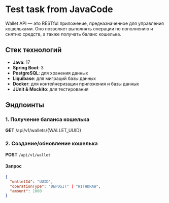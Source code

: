 # Test task from JavaCode

Wallet API — это RESTful приложение, предназначенное для управления кошельками. Оно позволяет выполнять операции по пополнению и снятию средств, а также получать баланс кошелька.

## Стек технологий

- **Java**: 17
- **Spring Boot**: 3
- **PostgreSQL**: для хранения данных
- **Liquibase**: для миграций базы данных
- **Docker**: для контейнеризации приложения и базы данных
- **JUnit & Mockito**: для тестирования

## Эндпоинты

### 1. Получение баланса кошелька

**GET** /api/v1/wallets/{WALLET_UUID}

### 2. Создание/обновление кошелька

**POST** `/api/v1/wallet`

#### Запрос

```json
{
  "walletId": "UUID",
  "operationType": "DEPOSIT" | "WITHDRAW",
  "amount": 1000
}
